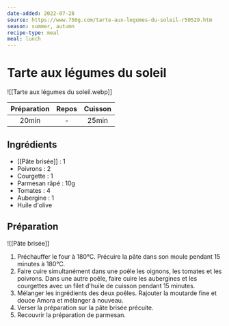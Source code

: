 ```yaml
---
date-added: 2022-07-28
source: https://www.750g.com/tarte-aux-legumes-du-soleil-r50529.htm
season: summer, autumn
recipe-type: meal
meal: lunch
---
```


# Tarte aux légumes du soleil

![[Tarte aux légumes du soleil.webp]]

| Préparation | Repos | Cuisson |
|:-----------:|:-----:|:-------:|
|    20min    |   -   |  25min  |

## Ingrédients

- [[Pâte brisée]] : 1
- Poivrons : 2
- Courgette : 1
- Parmesan râpé : 10g
- Tomates : 4
- Aubergine : 1
- Huile d'olive

## Préparation

![[Pâte brisée]]

1. Préchauffer le four à 180°C. Précuire la pâte dans son moule pendant 15 minutes à 180°C.
2. Faire cuire simultanément dans une poêle les oignons, les tomates et les poivrons. Dans une autre poêle, faire cuire les aubergines et les courgettes avec un filet d'huile de cuisson pendant 15 minutes.
3. Mélanger les ingrédients des deux poêles. Rajouter la moutarde fine et douce Amora et mélanger à nouveau.
4. Verser la préparation sur la pâte brisée précuite.
5. Recouvrir la préparation de parmesan.
